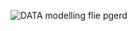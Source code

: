 ![DATA modelling flie pgerd](https://github.com/user-attachments/assets/7a2f5d21-2268-4ab3-a5b1-f55a350997aa)
